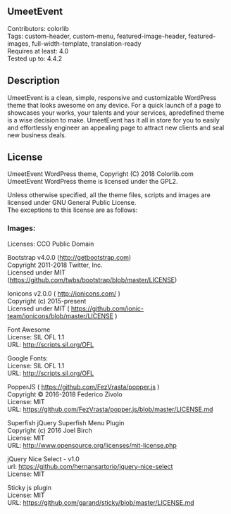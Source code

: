﻿## UmeetEvent

Contributors: colorlib  
Tags: custom-header, custom-menu, featured-image-header, featured-images, full-width-template, translation-ready  
Requires at least: 4.0  
Tested up to: 4.4.2

## Description

UmeetEvent is a clean, simple, responsive and customizable WordPress theme that looks awesome on any device. For a quick launch of a page to showcases your works, your talents and your services, apredefined theme is a wise decision to make. UmeetEvent has it all in store for you to easily and effortlessly engineer an appealing page to attract new clients and seal new business deals.

## License

UmeetEvent WordPress theme, Copyright (C) 2018 Colorlib.com  
UmeetEvent WordPress theme is licensed under the GPL2.

Unless otherwise specified, all the theme files, scripts and images are licensed under GNU General Public License.  
The exceptions to this license are as follows:

### Images:

Licenses: CCO Public Domain

Bootstrap v4.0.0 (http://getbootstrap.com)  
Copyright 2011-2018 Twitter, Inc.  
Licensed under MIT (https://github.com/twbs/bootstrap/blob/master/LICENSE)

Ionicons v2.0.0 ( http://ionicons.com/ )  
Copyright (c) 2015-present  
Licensed under MIT ( https://github.com/ionic-team/ionicons/blob/master/LICENSE )

Font Awesome  
License: SIL OFL 1.1  
URL: http://scripts.sil.org/OFL

Google Fonts:  
License: SIL OFL 1.1  
URL: http://scripts.sil.org/OFL

PopperJS ( https://github.com/FezVrasta/popper.js )  
Copyright © 2016-2018 Federico Zivolo  
License: MIT  
URL: https://github.com/FezVrasta/popper.js/blob/master/LICENSE.md

Superfish jQuery Superfish Menu Plugin  
Copyright (c) 2016 Joel Birch  
License: MIT  
URL: http://www.opensource.org/licenses/mit-license.php

jQuery Nice Select - v1.0  
url: https://github.com/hernansartorio/jquery-nice-select  
License: MIT

Sticky js plugin  
License: MIT  
URL: https://github.com/garand/sticky/blob/master/LICENSE.md